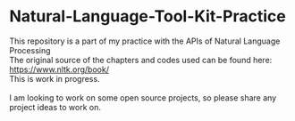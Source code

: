 # Natural-Language-Tool-Kit-Practice
This repository is a part of my practice with the APIs of Natural Language Processing </br>
The original source of the chapters and codes used can be found here: https://www.nltk.org/book/ </br>
This is work in progress. </br> </br> I am looking to work on some open source projects, so please share any project ideas to work on.
